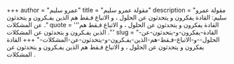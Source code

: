 +++
author = "عمرو سليم"
title = "مقولة عمرو سليم"
description = "مقولة عمرو سليم: القادة يفكرون و يتحدثون عن الحلول ، و الاتباع فـقط هم الذين يفـكرون و يتحدثون عن المشكلات ."
quote = '''القادة يفكرون و يتحدثون عن الحلول ، و الاتباع فـقط هم الذين يفـكرون و يتحدثون عن المشكلات .''' 
slug = "القادة-يفكرون-و-يتحدثون-عن-الحلول--و-الاتباع-فـقط-هم-الذين-يفـكرون-و-يتحدثون-عن-المشكلات-"
+++
القادة يفكرون و يتحدثون عن الحلول ، و الاتباع فـقط هم الذين يفـكرون و يتحدثون عن المشكلات .
